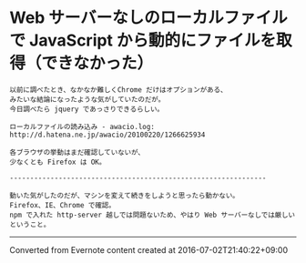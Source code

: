 # Web サーバーなしのローカルファイルで JavaScript から動的にファイルを取得（できなかった）
```
以前に調べたとき、なかなか難しくChrome だけはオプションがある、
みたいな結論になったような気がしていたのだが。
今日調べたら jquery であっさりできるらしい。

ローカルファイルの読み込み - awacio.log:
http://d.hatena.ne.jp/awacio/20100220/1266625934

各ブラウザの挙動はまだ確認していないが、
少なくとも Firefox は OK。

---------------------------------------------------------------

動いた気がしたのだが、マシンを変えて続きをしようと思ったら動かない。
Firefox、IE、Chrome で確認。
npm で入れた http-server 越しでは問題ないため、やはり Web サーバーなしでは厳しいということ。
```

------------------------------------------------------------------------

Converted from Evernote content created at 2016-07-02T21:40:22+09:00
